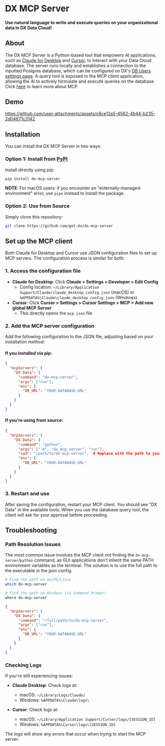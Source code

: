 # DX MCP Server

<h4>Use natural language to write and execute queries on your organizational data in DX Data Cloud!</h4>


## About

The DX MCP Server is a Python-based tool that empowers AI applications, such as [Claude for Desktop](https://claude.ai/download) and [Cursor](https://www.cursor.com/), to interact with your Data Cloud database. The server runs locally and establishes a connection to the inputted Postgres database, which can be configured on DX's [DB Users settings page](https://app.getdx.com/datacloud/dbusers). A query tool is exposed to the MCP client application, allowing the AI to actively formulate and execute queries on the database. Click [here](https://modelcontextprotocol.io/introduction) to learn more about MCP.


## Demo

https://github.com/user-attachments/assets/c6ce12a5-4562-4b44-b235-2d04871c3142




## Installation

You can install the DX MCP Server in two ways:

### Option 1: Install from [PyPI](https://pypi.org/project/dx-mcp-server/)

Install directly using pip:

```bash
pip install dx-mcp-server
```

**NOTE**: For macOS users: if you encounter an "externally-managed-environment" error, use `pipx` instead to install the package.

### Option 2: Use from Source

Simply clone this repository:

```bash
git clone https://github.com/get-dx/dx-mcp-server
```

## Set up the MCP client

Both Claude for Desktop and Cursor use JSON configuration files to set up MCP servers. The configuration process is similar for both:

### 1. Access the configuration file

- **Claude for Desktop**: Click **Claude > Settings > Developer > Edit Config**
  - Config location: `~/Library/Application Support/Claude/claude_desktop_config.json` (macOS) or `%APPDATA%\Claude\claude_desktop_config.json` (Windows)
- **Cursor**: Click **Cursor > Settings > Cursor Settings > MCP > Add new global MCP Server**
  - This directly opens the `mcp.json` file

### 2. Add the MCP server configuration

Add the following configuration to the JSON file, adjusting based on your installation method:

#### If you installed via pip:

```json
{
  "mcpServers": {
    "DX Data": {
      "command": "dx-mcp-server", 
      "args": ["run"],
      "env": {
        "DB_URL": "YOUR-DATABASE-URL"
      }
    }
  }
}
```

#### If you're using from source:

```json
{
  "mcpServers": {
    "DX Data": {
      "command": "python",
      "args": ["-m", "dx_mcp_server", "run"],
      "cwd": "/path/to/dx-mcp-server",  # Replace with the path to your cloned repository
      "env": {
        "DB_URL": "YOUR-DATABASE-URL"
      }
    }
  }
}
```


### 3. Restart and use

After saving the configuration, restart your MCP client. You should see "DX Data" in the available tools. When you use the database query tool, the client will ask for your approval before proceeding.


## Troubleshooting

### Path Resolution Issues 
The most common issue involves the MCP client not finding the `dx-mcp-server`/`python` command, as GUI applications don't inherit the same PATH environment variables as the terminal. The solution is to use the full path to the executable in the json config.

```bash
# Find the path on macOS/Linux
which dx-mcp-server

# Find the path on Windows (in Command Prompt)
where dx-mcp-server
```

```json
{
  "mcpServers": {
    "DX Data": {
      "command": "/full/path/to/dx-mcp-server",
      "args": ["run"],
      "env": {
        "DB_URL": "YOUR-DATABASE-URL"
      }
    }
  }
}
```

### Checking Logs
If you're still experiencing issues:

- **Claude Desktop**: Check logs at:
  - macOS: `~/Library/Logs/Claude/`
  - Windows: `%APPDATA%\Claude\logs\`

- **Cursor**: Check logs at:
  - macOS: `~/Library/Application Support/Cursor/logs/[SESSION_ID]`
  - Windows: `%APPDATA%\Cursor\logs\[SESSION_ID]`

The logs will show any errors that occur when trying to start the MCP server.
